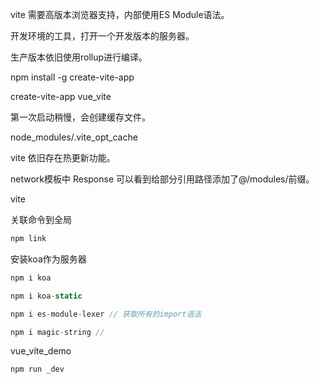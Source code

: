  
vite 需要高版本浏览器支持，内部使用ES Module语法。

开发环境的工具，打开一个开发版本的服务器。

生产版本依旧使用rollup进行编译。

npm install -g create-vite-app

create-vite-app vue_vite

第一次启动稍慢，会创建缓存文件。

  node_modules/.vite_opt_cache

vite 依旧存在热更新功能。

network模板中 Response 可以看到给部分引用路径添加了@/modules/前缀。


vite 
  
  关联命令到全局

  ```js
  npm link
  ```

  安装koa作为服务器

  ```js
  npm i koa
  ```

  ```js
  npm i koa-static
  ```

  ```js
  npm i es-module-lexer // 获取所有的import语法
  ```

  ```js
  npm i magic-string // 
  ```

vue_vite_demo

```js
npm run _dev
```

